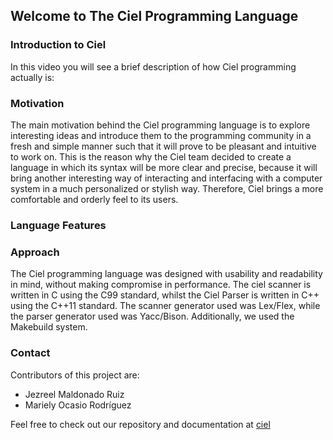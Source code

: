 ## Welcome to The Ciel Programming Language 

### Introduction to Ciel
In this video you will see a brief description of how Ciel programming actually is: 



### Motivation
The main motivation behind the Ciel programming language is to explore interesting ideas and introduce them to the programming community in a fresh and simple manner such that it will prove to be pleasant and intuitive to work on. This is the reason why the Ciel team decided to create a language in which its syntax will be more clear and precise, because it will bring another interesting way of interacting and interfacing with a computer system in a much personalized or stylish way. Therefore, Ciel brings a more comfortable and orderly feel to its users.

### Language Features

### Approach
The Ciel programming language was designed with usability and readability in mind, without making compromise in performance. The ciel scanner is written in C using the C99 standard, whilst the Ciel Parser is written in C++ using the C++11 standard. The scanner generator used was Lex/Flex, while the parser generator used was Yacc/Bison. Additionally, we used the Makebuild system.

### Contact
Contributors of this project are: 
- Jezreel Maldonado Ruiz
- Mariely Ocasio Rodríguez

Feel free to check out our repository and documentation at [ciel](https://github.com/Denovocto/ciel)

